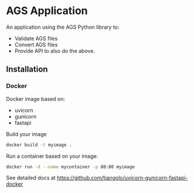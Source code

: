 # AGS Application

An application using the AGS Python library to:

- Validate AGS files
- Convert AGS files
- Provide API to also do the above. 

## Installation 

### Docker

Docker image based on: 

- uvicorn
- gunicorn
- fastapi

Build your image

```bash
docker build -t myimage .
```
Run a container based on your image:

```bash
docker run -d --name mycontainer -p 80:80 myimage
```

See detailed docs at https://github.com/tiangolo/uvicorn-gunicorn-fastapi-docker
